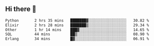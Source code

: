 ## Hi there 👋

<!--
**whirlun/whirlun** is a ✨ _special_ ✨ repository because its `README.md` (this file) appears on your GitHub profile.

Here are some ideas to get you started:

- 🔭 I’m currently working on ...
- 🌱 I’m currently learning ...
- 👯 I’m looking to collaborate on ...
- 🤔 I’m looking for help with ...
- 💬 Ask me about ...
- 📫 How to reach me: ...
- 😄 Pronouns: ...
- ⚡ Fun fact: ...
-->
<!--START_SECTION:waka-->

```txt
Python       2 hrs 35 mins   ███████▓░░░░░░░░░░░░░░░░░   30.82 %
Elixir       2 hrs 28 mins   ███████▒░░░░░░░░░░░░░░░░░   29.34 %
Other        1 hr 14 mins    ███▓░░░░░░░░░░░░░░░░░░░░░   14.65 %
SQL          44 mins         ██▒░░░░░░░░░░░░░░░░░░░░░░   08.90 %
Erlang       34 mins         █▓░░░░░░░░░░░░░░░░░░░░░░░   06.91 %
```

<!--END_SECTION:waka-->
